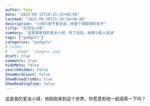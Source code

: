 ```yaml
---
author: Yang
date: "2023-09-12T18:15:33+08:00"
lastmod: "2023-09-30T15:19:58+08:00"
description: "小绿只是不爱说话，他是个很聪明的孩子"
title: "社恐龙小绿"
summary: "这里面是我的爱龙小绿，除了妈妈，他很少和人说话"
tags: ["gadgets"]
categories: "gadgets"
# cover: 
#    image: "images/.jpg"
draft: true
comments: true
hideMeta: false
searchHidden: false
ShowWordCount: false
ShowBreadCrumbs: true
ShowReadingTime: false
---
```


这是我的爱龙小绿，他刚刚来到这个世界，你愿意和他一起探索一下吗？

<div id="dinosaurdiv">
  <div class="loader" id="ld">
    <div>
    </div>
    <div>
    </div>
    <div>
    </div>
    <div>
    </div>
    <div>
    </div>
    <div>
    </div>
    <div>
    </div>
  </div>
</div>

<link rel="stylesheet" href="/css/mycutedinosaur.css">
<script async src="https://unpkg.com/es-module-shims@1.8.0/dist/es-module-shims.js"></script>
<script type="importmap">
  {
    "imports": {
      "three": "https://unpkg.com/three@0.149.0/build/three.module.js",
      "three/addons/": "https://unpkg.com/three@0.149.0/examples/jsm/",
      "cannon-es": "https://cdn.skypack.dev/cannon-es",
      "noisejs": "https://cdn.skypack.dev/noisejs",
      "cannon-es-debugger": "/js/cannon-es-debugger.js"
    }
  }
</script>
<script type="module" src="/js/mycutedinosaur.js"></script>
